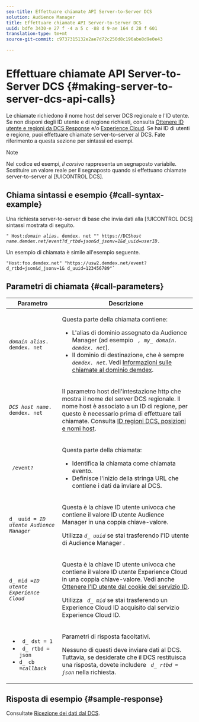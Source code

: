 ```yaml
---
seo-title: Effettuare chiamate API Server-to-Server DCS
solution: Audience Manager
title: Effettuare chiamate API Server-to-Server DCS
uuid: bdfe 3430-e 27 f -4 a 5 c -88 d 9-ae 164 d 28 f 601
translation-type: tm+mt
source-git-commit: c9737315132e2ae7d72c250d8c196abe8d9e0e43

---
```



# Effettuare chiamate API Server-to-Server DCS {#making-server-to-server-dcs-api-calls}

Le chiamate richiedono il nome host del server DCS regionale e l&#39;ID utente. Se non disponi degli ID utente e di regione richiesti, consulta [Ottenere ID utente e regioni da DCS Response](/help/using/api/dcs-intro/dcs-s2s/dcs-aam-ids.md) e/o [Experience Cloud](/help/using/api/dcs-intro/dcs-s2s/dcs-mcid-ids.md). Se hai ID di utenti e regione, puoi effettuare chiamate server-to-server al DCS. Fate riferimento a questa sezione per sintassi ed esempi.

>[!NOTE]
>
>Nel codice ed esempi, *il corsivo* rappresenta un segnaposto variabile. Sostituire un valore reale per il segnaposto quando si effettuano chiamate server-to-server al [!UICONTROL DCS].

## Chiama sintassi e esempio {#call-syntax-example}

Una richiesta server-to-server di base che invia dati alla [!UICONTROL DCS] sintassi mostrata di seguito.

<pre><code>" Host:<i>domain alias</i>. demdex. net "" https://DCS<i>host name.demdex.net/event?d_rtbd=json&amp;d_jsonv=1&amp;d_uuid=user</i><i>ID</i>.</code>
</pre>

Un esempio di chiamata è simile all&#39;esempio seguente.

```
"Host:foo.demdex.net" "https://usw2.demdex.net/event?d_rtbd=json&d_jsonv=1& d_uuid=123456789"`
```

## Parametri di chiamata {#call-parameters}

<table id="table_3AF4466009B64F0C9CBE7904A4096E0C"> 
 <thead> 
  <tr> 
   <th colname="col1" class="entry"> Parametro </th> 
   <th colname="col2" class="entry"> Descrizione </th> 
  </tr> 
 </thead>
 <tbody> 
  <tr> 
   <td colname="col1"> <p><code><i>domain alias</i>. demdex. net</code> </p> </td> 
   <td colname="col2"> <p>Questa parte della chiamata contiene: </p> <p> 
     <ul id="ul_3EDA9C7BA6794D06BCB07A75A9BD2372"> 
      <li id="li_74624CA78D6F4536A8164AE1FA1DECB9">L'alias di dominio assegnato da <span class="keyword"> Audience Manager</span> (ad esempio <i><code> , my_ domain. demdex. net</code></i>). </li> 
      <li id="li_08ABE91CA247403AA480B3FB4BEF83BA">Il dominio di destinazione, che è sempre <i><code> demdex. net</code></i>. Vedi <a href="../../../reference/demdex-calls.md">Informazioni sulle chiamate al dominio demdex</a>. </li> 
     </ul> </p> </td> 
  </tr> 
  <tr> 
   <td colname="col1"> <p><code><i>DCS host name</i>. demdex. net</code> </p> </td> 
   <td colname="col2"> <p>Il parametro host dell'intestazione http che mostra il nome del server <span class="wintitle"> DCS</span> regionale. Il nome host è associato a un ID di regione, per questo è necessario prima di effettuare tali chiamate. Consulta <a href="../../../api/dcs-intro/dcs-api-reference/dcs-regions.md">ID regioni DCS, posizioni e nomi host</a>. </p> </td> 
  </tr> 
  <tr> 
   <td colname="col1"> <p><code> /event?</code> </p> </td> 
   <td colname="col2"> <p>Questa parte della chiamata: </p> <p> 
     <ul id="ul_6332444A305A4F12A7CBE471CA508516"> 
      <li id="li_1C5C111B2B0E4621B3FC0C20D6516041">Identifica la chiamata come chiamata evento. </li> 
      <li id="li_DBCE9B1C70604A629ECD7AC0A9052198">Definisce l'inizio della stringa URL che contiene i dati da inviare al DCS. </li> 
     </ul> </p> </td> 
  </tr> 
  <tr> 
   <td colname="col1"> <p><code>d_ uuid = <i>ID utente Audience Manager</i></code> </p> </td> 
   <td colname="col2"> <p>Questa è la chiave ID utente univoca che contiene il <span class="keyword"> valore ID</span> utente Audience Manager in una coppia chiave-valore. </p> <p>Utilizza <code><i>d_ uuid</i></code> se stai trasferendo l'ID utente <span class="keyword"> di Audience Manager</span> . </p> </td>
  </tr> 
  <tr> 
   <td colname="col1"> <p><code>d_ mid =<i>ID utente Experience Cloud</i></code> </p> </td> 
   <td colname="col2"> <p>Questa è la chiave ID utente univoca che contiene il <span class="keyword"> valore ID</span> utente Experience Cloud in una coppia chiave-valore. Vedi anche <a href="../../../api/dcs-intro/dcs-s2s/dcs-mcid-ids.md#get-user-ids-from-service-cookie"> Ottenere l'ID utente dal cookie del servizio ID</a>. </p> <p>Utilizza <i><code> d_ mid</code></i> se stai trasferendo un <span class="keyword"> Experience Cloud</span> ID acquisito dal <span class="keyword"> servizio Experience Cloud</span> ID. </p> </td> 
  </tr> 
  <tr> 
   <td colname="col1"> <p> 
     <ul id="ul_36E2C1A0538D4D2C94DFC1335720A524"> 
      <li id="li_8902EED431CE4F0189A94868FA52DB1F"><code> d_ dst = 1</code> </li> 
      <li id="li_4B6B29499D444E31808DE0A9AA0442D0"><code> d_ rtbd = json</code> </li> 
      <li id="li_3430CD0438604B83BE6437E6EC480816"><code>d_ cb =<i>callback</i></code> </li> 
     </ul> </p> </td> 
   <td colname="col2"> <p>Parametri di risposta facoltativi. </p> <p> Nessuno di questi deve inviare dati al <span class="wintitle"> DCS</span>. Tuttavia, se desiderate che il <span class="wintitle"> DCS</span> restituisca una risposta, dovete includere <i><code> d_ rtbd = json</code></i> nella richiesta. </p> </td> 
  </tr> 
 </tbody> 
</table>

## Risposta di esempio {#sample-response}

Consultate [Ricezione dei dati dal DCS](../../../api/dcs-intro/dcs-event-calls/dcs-url-receive.md).
